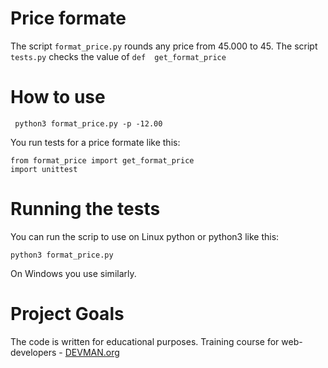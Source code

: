 # Price formate

The script ```format_price.py``` rounds any price from 45.000 to 45.
The script ```tests.py``` checks the value of  ```def  get_format_price```

# How to use

```
 python3 format_price.py -p -12.00
 ```

 
You run tests for a price formate like this:

```
from format_price import get_format_price
import unittest
```


# Running the tests

You can run the scrip to use on Linux python or python3 like this:

``` python3 format_price.py ``` 

On Windows you use similarly.


# Project Goals

The code is written for educational purposes. Training course for web-developers -
[DEVMAN.org](https://devman.org)